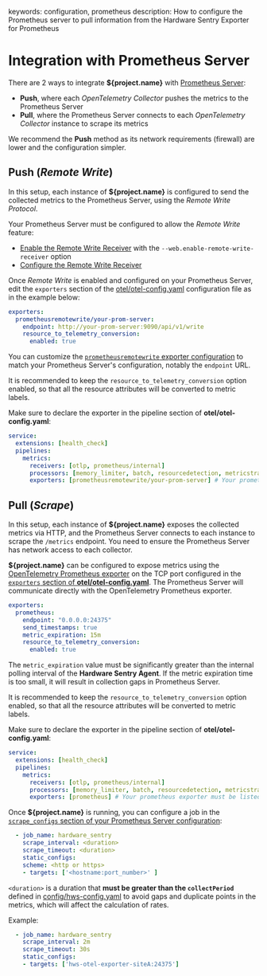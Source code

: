 keywords: configuration, prometheus
description: How to configure the Prometheus server to pull information from the Hardware Sentry Exporter for Prometheus

# Integration with Prometheus Server

<!-- MACRO{toc|fromDepth=1|toDepth=2|id=toc} -->

There are 2 ways to integrate **${project.name}** with [Prometheus Server](https://prometheus.io/docs/introduction/overview/):

* **Push**, where each *OpenTelemetry Collector* pushes the metrics to the Prometheus Server
* **Pull**, where the Prometheus Server connects to each *OpenTelemetry Collector* instance to scrape its metrics

We recommend the **Push** method as its network requirements (firewall) are lower and the configuration simpler.

## Push (*Remote Write*)

In this setup, each instance of **${project.name}** is configured to send the collected metrics to the Prometheus Server, using the *Remote Write Protocol*.

Your Prometheus Server must be configured to allow the *Remote Write* feature:

* [Enable the Remote Write Receiver](https://prometheus.io/docs/prometheus/latest/feature_flags/#remote-write-receiver) with the `--web.enable-remote-write-receiver` option
* [Configure the Remote Write Receiver](https://prometheus.io/docs/prometheus/latest/configuration/configuration/#remote_write)

Once *Remote Write* is enabled and configured on your Prometheus Server, edit the `exporters` section of the [otel/otel-config.yaml](../configuration/configure-otel.md) configuration file as in the example below:

```yaml
exporters:
  prometheusremotewrite/your-prom-server:
    endpoint: http://your-prom-server:9090/api/v1/write
    resource_to_telemetry_conversion:
      enabled: true
```

You can customize the [`prometheusremotewrite` exporter configuration](https://github.com/open-telemetry/opentelemetry-collector-contrib/tree/main/exporter/prometheusremotewriteexporter) to match your Prometheus Server's configuration, notably the `endpoint` URL.

It is recommended to keep the `resource_to_telemetry_conversion` option enabled, so that all the resource attributes will be converted to metric labels.

Make sure to declare the exporter in the pipeline section of **otel/otel-config.yaml**:

```yaml
service:
  extensions: [health_check]
  pipelines:
    metrics:
      receivers: [otlp, prometheus/internal]
      processors: [memory_limiter, batch, resourcedetection, metricstransform]
      exporters: [prometheusremotewrite/your-prom-server] # Your prometheusremotewrite exporter must be listed here
```

## Pull (*Scrape*)

In this setup, each instance of **${project.name}** exposes the collected metrics via HTTP, and the Prometheus Server connects to each instance to scrape the `/metrics` endpoint. You need to ensure the Prometheus Server has network access to each collector.

**${project.name}** can be configured to expose metrics using the [OpenTelemetry Prometheus exporter](https://github.com/open-telemetry/opentelemetry-collector-contrib/tree/main/exporter/prometheusexporter) on the TCP port configured in the [`exporters` section of **otel/otel-config.yaml**](../configuration/configure-otel.md). The Prometheus Server will communicate directly with the OpenTelemetry Prometheus exporter.

```yaml
exporters:
  prometheus:
    endpoint: "0.0.0.0:24375"
    send_timestamps: true
    metric_expiration: 15m
    resource_to_telemetry_conversion:
      enabled: true
```
The `metric_expiration` value must be significantly greater than the internal polling interval of the **Hardware Sentry Agent**. If the metric expiration time is too small, it will result in collection gaps in Prometheus Server.

It is recommended to keep the `resource_to_telemetry_conversion` option enabled, so that all the resource attributes will be converted to metric labels.

Make sure to declare the exporter in the pipeline section of **otel/otel-config.yaml**:

```yaml
service:
  extensions: [health_check]
  pipelines:
    metrics:
      receivers: [otlp, prometheus/internal]
      processors: [memory_limiter, batch, resourcedetection, metricstransform]
      exporters: [prometheus] # Your prometheus exporter must be listed here
```

Once **${project.name}** is running, you can configure a job in the [`scrape_configs` section of your Prometheus Server configuration](https://prometheus.io/docs/prometheus/latest/configuration/configuration/#scrape_config):

```yaml
  - job_name: hardware_sentry
    scrape_interval: <duration>
    scrape_timeout: <duration>
    static_configs:
    scheme: <http or https>
    - targets: ['<hostname:port_number>' ]
```

`<duration>` is a duration that **must be greater than the `collectPeriod`** defined in [config/hws-config.yaml](../configuration/configure-agent.md) to avoid gaps and duplicate points in the metrics, which will affect the calculation of rates.

Example:

```yaml
  - job_name: hardware_sentry
    scrape_interval: 2m
    scrape_timeout: 30s
    static_configs:
    - targets: ['hws-otel-exporter-siteA:24375']
```
